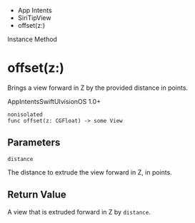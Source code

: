 

- App Intents
- SiriTipView
-  offset(z:) 

Instance Method

# offset(z:)

Brings a view forward in Z by the provided distance in points.

AppIntentsSwiftUIvisionOS 1.0+

``` source
nonisolated
func offset(z: CGFloat) -> some View
```

## Parameters 

`distance`  

The distance to extrude the view forward in Z, in points.

## Return Value

A view that is extruded forward in Z by `distance`.

